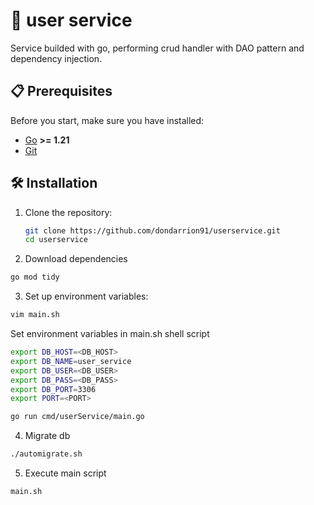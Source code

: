# 🚀 user service

Service builded with go, performing crud handler with DAO pattern and dependency injection.

## 📋 Prerequisites

Before you start, make sure you have installed:

- [Go](https://go.dev/dl/) **>= 1.21**
- [Git](https://git-scm.com/)

## 🛠 Installation

1. Clone the repository:
   ```bash
   git clone https://github.com/dondarrion91/userservice.git
   cd userservice

2. Download dependencies
```bash
go mod tidy
```

3. Set up environment variables:
```bash
vim main.sh
```
Set environment variables in main.sh shell script
```bash
export DB_HOST=<DB_HOST>
export DB_NAME=user_service
export DB_USER=<DB_USER>
export DB_PASS=<DB_PASS>
export DB_PORT=3306
export PORT=<PORT>

go run cmd/userService/main.go
```

4. Migrate db
```bash
./automigrate.sh
```

5. Execute main script
```bash
main.sh
```
